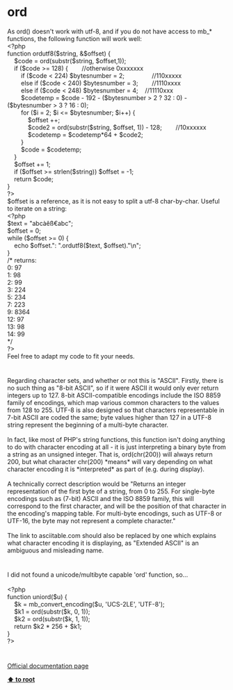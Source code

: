 # ord




<div class="phpcode"><span class="html">
As ord() doesn&apos;t work with utf-8, and if you do not have access to mb_* functions, the following function will work well:<br><span class="default">&lt;?php<br></span><span class="keyword">function </span><span class="default">ordutf8</span><span class="keyword">(</span><span class="default">$string</span><span class="keyword">, &amp;</span><span class="default">$offset</span><span class="keyword">) {<br>&#xA0; &#xA0; </span><span class="default">$code </span><span class="keyword">= </span><span class="default">ord</span><span class="keyword">(</span><span class="default">substr</span><span class="keyword">(</span><span class="default">$string</span><span class="keyword">, </span><span class="default">$offset</span><span class="keyword">,</span><span class="default">1</span><span class="keyword">)); <br>&#xA0; &#xA0; if (</span><span class="default">$code </span><span class="keyword">&gt;= </span><span class="default">128</span><span class="keyword">) {&#xA0; &#xA0; &#xA0; &#xA0; </span><span class="comment">//otherwise 0xxxxxxx<br>&#xA0; &#xA0; &#xA0; &#xA0; </span><span class="keyword">if (</span><span class="default">$code </span><span class="keyword">&lt; </span><span class="default">224</span><span class="keyword">) </span><span class="default">$bytesnumber </span><span class="keyword">= </span><span class="default">2</span><span class="keyword">;&#xA0; &#xA0; &#xA0; &#xA0; &#xA0; &#xA0; &#xA0; &#xA0; </span><span class="comment">//110xxxxx<br>&#xA0; &#xA0; &#xA0; &#xA0; </span><span class="keyword">else if (</span><span class="default">$code </span><span class="keyword">&lt; </span><span class="default">240</span><span class="keyword">) </span><span class="default">$bytesnumber </span><span class="keyword">= </span><span class="default">3</span><span class="keyword">;&#xA0; &#xA0; &#xA0; &#xA0; </span><span class="comment">//1110xxxx<br>&#xA0; &#xA0; &#xA0; &#xA0; </span><span class="keyword">else if (</span><span class="default">$code </span><span class="keyword">&lt; </span><span class="default">248</span><span class="keyword">) </span><span class="default">$bytesnumber </span><span class="keyword">= </span><span class="default">4</span><span class="keyword">;&#xA0; &#xA0; </span><span class="comment">//11110xxx<br>&#xA0; &#xA0; &#xA0; &#xA0; </span><span class="default">$codetemp </span><span class="keyword">= </span><span class="default">$code </span><span class="keyword">- </span><span class="default">192 </span><span class="keyword">- (</span><span class="default">$bytesnumber </span><span class="keyword">&gt; </span><span class="default">2 </span><span class="keyword">? </span><span class="default">32 </span><span class="keyword">: </span><span class="default">0</span><span class="keyword">) - (</span><span class="default">$bytesnumber </span><span class="keyword">&gt; </span><span class="default">3 </span><span class="keyword">? </span><span class="default">16 </span><span class="keyword">: </span><span class="default">0</span><span class="keyword">);<br>&#xA0; &#xA0; &#xA0; &#xA0; for (</span><span class="default">$i </span><span class="keyword">= </span><span class="default">2</span><span class="keyword">; </span><span class="default">$i </span><span class="keyword">&lt;= </span><span class="default">$bytesnumber</span><span class="keyword">; </span><span class="default">$i</span><span class="keyword">++) {<br>&#xA0; &#xA0; &#xA0; &#xA0; &#xA0; &#xA0; </span><span class="default">$offset </span><span class="keyword">++;<br>&#xA0; &#xA0; &#xA0; &#xA0; &#xA0; &#xA0; </span><span class="default">$code2 </span><span class="keyword">= </span><span class="default">ord</span><span class="keyword">(</span><span class="default">substr</span><span class="keyword">(</span><span class="default">$string</span><span class="keyword">, </span><span class="default">$offset</span><span class="keyword">, </span><span class="default">1</span><span class="keyword">)) - </span><span class="default">128</span><span class="keyword">;&#xA0; &#xA0; &#xA0; &#xA0; </span><span class="comment">//10xxxxxx<br>&#xA0; &#xA0; &#xA0; &#xA0; &#xA0; &#xA0; </span><span class="default">$codetemp </span><span class="keyword">= </span><span class="default">$codetemp</span><span class="keyword">*</span><span class="default">64 </span><span class="keyword">+ </span><span class="default">$code2</span><span class="keyword">;<br>&#xA0; &#xA0; &#xA0; &#xA0; }<br>&#xA0; &#xA0; &#xA0; &#xA0; </span><span class="default">$code </span><span class="keyword">= </span><span class="default">$codetemp</span><span class="keyword">;<br>&#xA0; &#xA0; }<br>&#xA0; &#xA0; </span><span class="default">$offset </span><span class="keyword">+= </span><span class="default">1</span><span class="keyword">;<br>&#xA0; &#xA0; if (</span><span class="default">$offset </span><span class="keyword">&gt;= </span><span class="default">strlen</span><span class="keyword">(</span><span class="default">$string</span><span class="keyword">)) </span><span class="default">$offset </span><span class="keyword">= -</span><span class="default">1</span><span class="keyword">;<br>&#xA0; &#xA0; return </span><span class="default">$code</span><span class="keyword">;<br>}<br></span><span class="default">?&gt;<br></span>$offset is a reference, as it is not easy to split a utf-8 char-by-char. Useful to iterate on a string:<br><span class="default">&lt;?php<br>$text </span><span class="keyword">= </span><span class="string">&quot;abc&#xE0;&#xEA;&#xDF;&#x20AC;abc&quot;</span><span class="keyword">;<br></span><span class="default">$offset </span><span class="keyword">= </span><span class="default">0</span><span class="keyword">;<br>while (</span><span class="default">$offset </span><span class="keyword">&gt;= </span><span class="default">0</span><span class="keyword">) {<br>&#xA0; &#xA0; echo </span><span class="default">$offset</span><span class="keyword">.</span><span class="string">&quot;: &quot;</span><span class="keyword">.</span><span class="default">ordutf8</span><span class="keyword">(</span><span class="default">$text</span><span class="keyword">, </span><span class="default">$offset</span><span class="keyword">).</span><span class="string">&quot;\n&quot;</span><span class="keyword">;<br>}<br></span><span class="comment">/* returns:<br>0: 97<br>1: 98<br>2: 99<br>3: 224<br>5: 234<br>7: 223<br>9: 8364<br>12: 97<br>13: 98<br>14: 99<br>*/<br></span><span class="default">?&gt;<br></span>Feel free to adapt my code to fit your needs.</span>
</div>
  

#


<div class="phpcode"><span class="html">
Regarding character sets, and whether or not this is &quot;ASCII&quot;. Firstly, there is no such thing as &quot;8-bit ASCII&quot;, so if it were ASCII it would only ever return integers up to 127. 8-bit ASCII-compatible encodings include the ISO 8859 family of encodings, which map various common characters to the values from 128 to 255. UTF-8 is also designed so that characters representable in 7-bit ASCII are coded the same; byte values higher than 127 in a UTF-8 string represent the beginning of a multi-byte character.<br><br>In fact, like most of PHP&apos;s string functions, this function isn&apos;t doing anything to do with character encoding at all - it is just interpreting a binary byte from a string as an unsigned integer. That is, ord(chr(200)) will always return 200, but what character chr(200) *means* will vary depending on what character encoding it is *interpreted* as part of (e.g. during display).<br><br>A technically correct description would be &quot;Returns an integer representation of the first byte of a string, from 0 to 255. For single-byte encodings such as (7-bit) ASCII and the ISO 8859 family, this will correspond to the first character, and will be the position of that character in the encoding&apos;s mapping table. For multi-byte encodings, such as UTF-8 or UTF-16, the byte may not represent a complete character.&quot;<br><br>The link to asciitable.com should also be replaced by one which explains what character encoding it is displaying, as &quot;Extended ASCII&quot; is an ambiguous and misleading name.</span>
</div>
  

#


<div class="phpcode"><span class="html">
I did not found a unicode/multibyte capable &apos;ord&apos; function, so...
<br>
<br><span class="default">&lt;?php
<br></span><span class="keyword">function </span><span class="default">uniord</span><span class="keyword">(</span><span class="default">$u</span><span class="keyword">) {
<br>&#xA0; &#xA0; </span><span class="default">$k </span><span class="keyword">= </span><span class="default">mb_convert_encoding</span><span class="keyword">(</span><span class="default">$u</span><span class="keyword">, </span><span class="string">&apos;UCS-2LE&apos;</span><span class="keyword">, </span><span class="string">&apos;UTF-8&apos;</span><span class="keyword">);
<br>&#xA0; &#xA0; </span><span class="default">$k1 </span><span class="keyword">= </span><span class="default">ord</span><span class="keyword">(</span><span class="default">substr</span><span class="keyword">(</span><span class="default">$k</span><span class="keyword">, </span><span class="default">0</span><span class="keyword">, </span><span class="default">1</span><span class="keyword">));
<br>&#xA0; &#xA0; </span><span class="default">$k2 </span><span class="keyword">= </span><span class="default">ord</span><span class="keyword">(</span><span class="default">substr</span><span class="keyword">(</span><span class="default">$k</span><span class="keyword">, </span><span class="default">1</span><span class="keyword">, </span><span class="default">1</span><span class="keyword">));
<br>&#xA0; &#xA0; return </span><span class="default">$k2 </span><span class="keyword">* </span><span class="default">256 </span><span class="keyword">+ </span><span class="default">$k1</span><span class="keyword">;
<br>}
<br></span><span class="default">?&gt;</span>
</span>
</div>
  

#

[Official documentation page](https://www.php.net/manual/en/function.ord.php)

**[⬆ to root](/)**